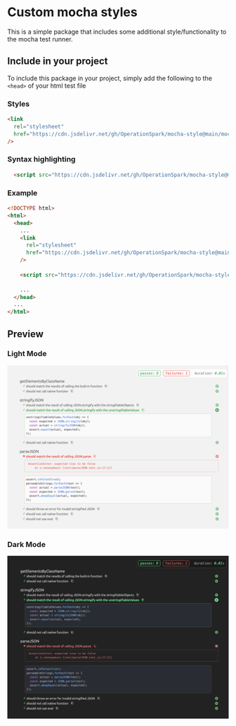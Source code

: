 # Custom mocha styles

This is a simple package that includes some additional style/functionality to the mocha test runner.

## Include in your project

To include this package in your project, simply add the following to the `<head>` of your html test file

### Styles
```html
<link
  rel="stylesheet"
  href="https://cdn.jsdelivr.net/gh/OperationSpark/mocha-style@main/mocha.css"
/>
```
### Syntax highlighting
```html
  <script src="https://cdn.jsdelivr.net/gh/OperationSpark/mocha-style@main/injectStyles.js"></script>
```

### Example
```html
<!DOCTYPE html>
<html>
  <head>
    ...
    <link
      rel="stylesheet"
      href="https://cdn.jsdelivr.net/gh/OperationSpark/mocha-style@main/mocha.css"
    />

    <script src="https://cdn.jsdelivr.net/gh/OperationSpark/mocha-style@main/injectStyles.js"></script>

    ...
  </head>
  ...
</html>
```

## Preview

### Light Mode
![Preview Light Mode](img/light-mode-preview.png)

### Dark Mode
![Preview Light Mode](img/dark-mode-preview.png)
